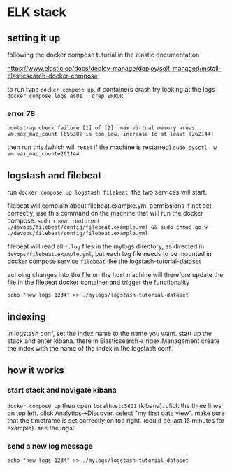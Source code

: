 # ELK stack

## setting it up
following the docker compose tutorial in the elastic documentation

https://www.elastic.co/docs/deploy-manage/deploy/self-managed/install-elasticsearch-docker-compose

to run type `docker compose up`, if containers crash try looking at the logs `docker compose logs es01 | grep ERROR`

### error 78
`bootstrap check failure [1] of [2]: max virtual memory areas vm.max_map_count [65530] is too low, increase to at least [262144]`

then run this (which will reset if the machine is restarted)
`sudo sysctl -w vm.max_map_count=262144`


## logstash and filebeat
run `docker compose up logstash filebeat`, the two services will start.

filebeat will complain about filebeat.example.yml permissions if not set correctly, use this command on the machine that will run the docker compose: 
`sudo chown root:root ./devops/filebeat/config/filebeat.example.yml && sudo chmod go-w ./devops/filebeat/config/filebeat.example.yml`

filebeat will read all `*.log` files in the mylogs directory, as directed in `devops/filebeat.example.yml`, but each log file needs to be mounted in docker compose service `filebeat` like the logstash-tutorial-dataset

echoing changes into the file on the host machine will therefore update the file in the filebeat docker container and trigger the functionality

```
echo "new logs 1234" >> ./mylogs/logstash-tutorial-dataset
```

## indexing
in logstash conf, set the index name to the name you want.
start up the stack and enter kibana. there in Elasticsearch->Index Management create the index with the name of the index in the logstash conf. 

## how it works
### start stack and navigate kibana
`docker compose up`
then open `localhost:5601` (kibana).
click the three lines on top left.
click Analytics->Discover.
select "my first data view".
make sure that the timeframe is set correctly on top right. (could be last 15 minutes for example).
see the logs!

### send a new log message
```
echo "new logs 1234" >> ./mylogs/logstash-tutorial-dataset
```